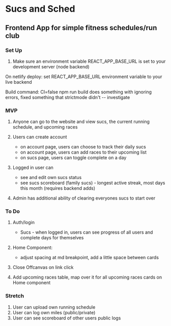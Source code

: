 # Sucs and Sched
## Frontend App for simple fitness schedules/run club

### Set Up
1. Make sure an environment variable REACT_APP_BASE_URL is set to your development server (node backend)

On netlify deploy:
set REACT_APP_BASE_URL environment variable to your live backend

Build command:
CI=false npm run build
does something with ignoring errors, fixed something that strictmode didn't -- investigate

### MVP
1. Anyone can go to the website and view sucs, the current running schedule, and upcoming races

2. Users can create account
    - on account page, users can choose to track their daily sucs
    - on account page, users can add races to their upcoming list
    - on sucs page, users can toggle complete on a day

3. Logged in user can
    - see and edit own sucs status
    - see sucs scoreboard (family sucs) - longest active streak, most days this month (requires backend adds)

4. Admin has additional ability of clearing everyones sucs to start over

### To Do
1. Auth/login
    - Sucs - when logged in, users can see progress of all users and complete days for themselves 

2. Home Component:
    - adjust spacing at md breakpoint, add a little space between cards

3. Close Offcanvas on link click

4. Add upcoming races table, map over it for all upcoming races cards on Home component

### Stretch
1. User can upload own running schedule
2. User can log own miles (public/private)
3. User can see scoreboard of other users public logs
